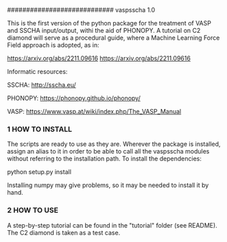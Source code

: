 ############################ vaspsscha 1.0


This is the first version of the python package for the treatment of VASP and SSCHA input/output, withi the aid of PHONOPY. A tutorial on C2 diamond will serve as a procedural guide, where a Machine Learning Force Field approach is adopted, as in:

https://arxiv.org/abs/2211.09616
https://arxiv.org/abs/2211.09616

Informatic resources:

SSCHA:
http://sscha.eu/

PHONOPY:
https://phonopy.github.io/phonopy/

VASP:
https://www.vasp.at/wiki/index.php/The_VASP_Manual


### 1 HOW TO INSTALL ###
The scripts are ready to use as they are. Wherever the package is installed, assign an alias to it in order to be able to call all the vaspsscha modules without referring to the installation path. To install the dependencies:

python setup.py install

Installing numpy may give problems, so it may be needed to install it by hand.

                                             
### 2 HOW TO USE ###
A step-by-step tutorial can be found in the "tutorial" folder (see README). The C2 diamond is taken as a test case.
